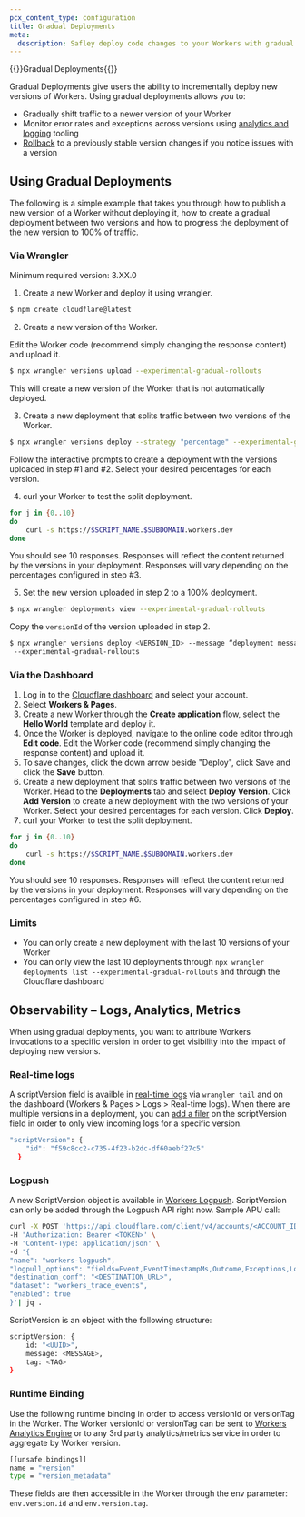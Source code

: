 ```yaml
---
pcx_content_type: configuration
title: Gradual Deployments
meta:
  description: Safley deploy code changes to your Workers with gradual deployments. 
---
```


{{<heading-pill style="beta">}}Gradual Deployments{{</heading-pill>}}

Gradual Deployments give users the ability to incrementally deploy new versions of Workers. Using gradual deployments allows you to: 

- Gradually shift traffic to a newer version of your Worker
- Monitor error rates and exceptions across versions using [analytics and logging](/workers/configuration/versions-and-deployments/gradual-deployments/#observability--logs-analytics-metrics) tooling
- [Rollback](/workers/configuration/versions-and-deployments/rollbacks/) to a previously stable version changes if you notice issues with a version


## Using Gradual Deployments

The following is a simple example that takes you through how to publish a new version of a Worker without deploying it, how to create a gradual deployment between two versions and how to progress the deployment of the new version to 100% of traffic. 

### Via Wrangler

Minimum required version: 3.XX.0

1. Create a new Worker and deploy it using wrangler.

```sh
$ npm create cloudflare@latest
```

2. Create a new version of the Worker. 

Edit the Worker code (recommend simply changing the response content) and upload it. 

```sh
$ npx wrangler versions upload --experimental-gradual-rollouts
```
This will create a new version of the Worker that is not automatically deployed. 

3. Create a new deployment that splits traffic between two versions of the Worker. 

```sh
$ npx wrangler versions deploy --strategy "percentage" --experimental-gradual-rollouts
```

Follow the interactive prompts to create a deployment with the versions uploaded in step #1 and #2. Select your desired percentages for each version. 

4. curl your Worker to test the split deployment. 

```sh
for j in {0..10}
do
    curl -s https://$SCRIPT_NAME.$SUBDOMAIN.workers.dev
done
```
You should see 10 responses. Responses will reflect the content returned by the versions in your deployment. Responses will vary depending on the percentages configured in step #3. 

5. Set the new version uploaded in step 2 to a 100% deployment. 

```sh
$ npx wrangler deployments view --experimental-gradual-rollouts
```

Copy the `versionId` of the version uploaded in step 2. 

```sh
$ npx wrangler versions deploy <VERSION_ID> --message “deployment message”
 --experimental-gradual-rollouts
```

### Via the Dashboard

1. Log in to the [Cloudflare dashboard](https://dash.cloudflare.com) and select your account.
2. Select **Workers & Pages**.
3. Create a new Worker through the **Create application** flow, select the **Hello World** template and deploy it. 
4. Once the Worker is deployed, navigate to the online code editor through **Edit code**. Edit the Worker code (recommend simply changing the response content) and upload it. 
5. To save changes, click the down arrow beside "Deploy", click Save and click the **Save** button. 
6. Create a new deployment that splits traffic between two versions of the Worker. Head to the **Deployments** tab and select **Deploy Version**. Click **Add Version** to create a new deployment with the two versions of your Worker. Select your desired percentages for each version. Click **Deploy**. 
7. curl your Worker to test the split deployment. 

```sh
for j in {0..10}
do
    curl -s https://$SCRIPT_NAME.$SUBDOMAIN.workers.dev
done
```
You should see 10 responses. Responses will reflect the content returned by the versions in your deployment. Responses will vary depending on the percentages configured in step #6. 

### Limits
- You can only create a new deployment with the last 10 versions of your Worker
- You can only view the last 10 deployments through `npx wrangler deployments list --experimental-gradual-rollouts` and through the Cloudflare dashboard

## Observability – Logs, Analytics, Metrics

When using gradual deployments, you want to attribute Workers invocations to a specific version in order to get visibility into the impact of deploying new versions.

### Real-time logs

A scriptVersion field is availble in [real-time logs](/workers/observability/logging/real-time-logs/) via `wrangler tail` and on the dashboard (Workers & Pages > Logs > Real-time logs). When there are multiple versions in a deployment, you can [add a filer](/workers/observability/logging/real-time-logs/#view-logs-using-wrangler-tail) on the scriptVersion field in order to only view incoming logs for a specific version. 

```sh
"scriptVersion": {
    "id": "f59c8cc2-c735-4f23-b2dc-df60aebf27c5"
  }
```
### Logpush

A new ScriptVersion object is available in [Workers Logpush](/workers/observability/logging/logpush/). ScriptVersion can only be added through the Logpush API right now. Sample APU call: 

```sh
curl -X POST 'https://api.cloudflare.com/client/v4/accounts/<ACCOUNT_ID>/logpush/jobs' \
-H 'Authorization: Bearer <TOKEN>' \
-H 'Content-Type: application/json' \
-d '{
"name": "workers-logpush",
"logpull_options": "fields=Event,EventTimestampMs,Outcome,Exceptions,Logs,ScriptName,ScriptVersion",
"destination_conf": "<DESTINATION_URL>",
"dataset": "workers_trace_events",
"enabled": true
}'| jq .
```

ScriptVersion is an object with the following structure:
```sh
scriptVersion: {
    id: "<UUID>",
    message: <MESSAGE>,
    tag: <TAG>
}
```

### Runtime Binding

Use the following runtime binding in order to access versionId or versionTag in the Worker. The Worker versionId or versionTag can be sent to [Workers Analytics Engine](/analytics/analytics-engine/) or to any 3rd party analytics/metrics service in order to aggregate by Worker version. 

```sh
[[unsafe.bindings]]
name = "version"
type = "version_metadata"
```
These fields are then accessible in the Worker through the env parameter: `env.version.id` and `env.version.tag`. 



